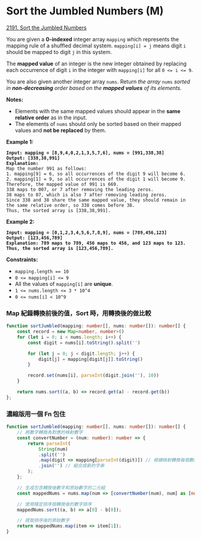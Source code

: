 # Sort the Jumbled Numbers (M)

[2191. Sort the Jumbled Numbers](https://leetcode.com/problems/sort-the-jumbled-numbers/)



You are given a **0-indexed** integer array `mapping` which represents the mapping rule of a shuffled decimal system. `mapping[i] = j` means digit `i` should be mapped to digit `j` in this system.

The **mapped value** of an integer is the new integer obtained by replacing each occurrence of digit `i` in the integer with `mapping[i]` for all `0 <= i <= 9`.

You are also given another integer array `nums`. Return _the array_ `nums` _sorted in **non-decreasing** order based on the **mapped values** of its elements._

**Notes:**

* Elements with the same mapped values should appear in the **same relative order** as in the input.
* The elements of `nums` should only be sorted based on their mapped values and **not be replaced** by them.

&#x20;

**Example 1:**

<pre><code><strong>Input: mapping = [8,9,4,0,2,1,3,5,7,6], nums = [991,338,38]
</strong><strong>Output: [338,38,991]
</strong><strong>Explanation: 
</strong>Map the number 991 as follows:
1. mapping[9] = 6, so all occurrences of the digit 9 will become 6.
2. mapping[1] = 9, so all occurrences of the digit 1 will become 9.
Therefore, the mapped value of 991 is 669.
338 maps to 007, or 7 after removing the leading zeros.
38 maps to 07, which is also 7 after removing leading zeros.
Since 338 and 38 share the same mapped value, they should remain in the same relative order, so 338 comes before 38.
Thus, the sorted array is [338,38,991].
</code></pre>

**Example 2:**

<pre><code><strong>Input: mapping = [0,1,2,3,4,5,6,7,8,9], nums = [789,456,123]
</strong><strong>Output: [123,456,789]
</strong><strong>Explanation: 789 maps to 789, 456 maps to 456, and 123 maps to 123. Thus, the sorted array is [123,456,789].
</strong></code></pre>

&#x20;

**Constraints:**

* `mapping.length == 10`
* `0 <= mapping[i] <= 9`
* All the values of `mapping[i]` are **unique**.
* `1 <= nums.length <= 3 * 10^4`
* `0 <= nums[i] < 10^9`



### Map 紀錄轉換前後的值，Sort 時，用轉換後的做比較

```typescript
function sortJumbled(mapping: number[], nums: number[]): number[] {
    const record = new Map<number, number>()
    for (let i = 0; i < nums.length; i++) {
        const digit = nums[i].toString().split('')

        for (let j = 0; j < digit.length; j++) {
            digit[j] = mapping[digit[j]].toString()
        }

        record.set(nums[i], parseInt(digit.join(''), 10))
    }

    return nums.sort((a, b) => record.get(a) - record.get(b))
};
```



### 濃縮版用一個 Fn 包住

```typescript
function sortJumbled(mapping: number[], nums: number[]): number[] {
    // 將數字轉換為對應的映射數字
    const convertNumber = (num: number): number => {
        return parseInt(
            String(num)
            .split('')
            .map(digit => mapping[parseInt(digit)]) // 根據映射轉換每個數位
            .join('') // 組合成新的字串
        );
    };

    // 生成包含轉換後數字和原始數字的二元組
    const mappedNums = nums.map(num => [convertNumber(num), num] as [number, number]);

    // 使用穩定排序按轉換後的數字排序
    mappedNums.sort((a, b) => a[0] - b[0]);

    // 提取排序後的原始數字
    return mappedNums.map(item => item[1]);
}
```
